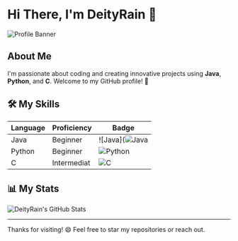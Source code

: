 # Hi There, I'm DeityRain 👋

![Profile Banner](https://images.stockcake.com/public/5/d/a/5da4f4e3-1523-4e22-9436-e550ca88f0f1_large/coding-over-coffee-stockcake.jpg) <!-- Optional banner image -->

## About Me

I'm passionate about coding and creating innovative projects using **Java**, **Python**, and **C**. Welcome to my GitHub profile! 🚀

## 🛠️ My Skills

| Language | Proficiency | Badge |
| -------- | ----------- | ------- |
| Java     | Beginner    | ![Java](![Java](https://img.shields.io/badge/Java-ED8B00?style=for-the-badge&logo=openjdk&logoColor=white) |
| Python   | Beginner	 | ![Python](https://img.shields.io/badge/Python-3776AB?style=for-the-badge&logo=python&logoColor=white) |
| C        | Intermediat | ![C](https://img.shields.io/badge/C-264422?style=for-the-badge&logo=c&logoColor=white) |

## 📊 My Stats

![DeityRain's GitHub Stats](https://github-readme-stats.vercel.app/api?username=DeityRain&show_icons=true&hide_title=true&include_all_commits=true&count_private=true&theme=radical)

---

Thanks for visiting! 😄 Feel free to star my repositories or reach out.
